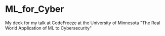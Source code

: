 # ML_for_Cyber
My deck for my talk at CodeFreeze at the University of Minnesota "The Real World Application of ML to Cybersecurity"
